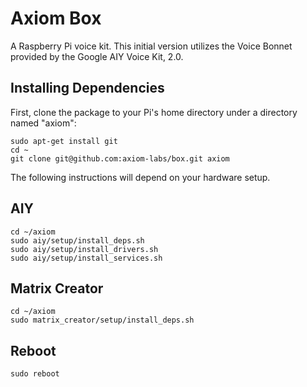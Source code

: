 # Axiom Box
A Raspberry Pi voice kit. This initial version utilizes the Voice Bonnet provided by the Google AIY Voice Kit, 2.0.

## Installing Dependencies
First, clone the package to your Pi's home directory under a directory named "axiom":

```
sudo apt-get install git
cd ~
git clone git@github.com:axiom-labs/box.git axiom
```

The following instructions will depend on your hardware setup.

## AIY
```
cd ~/axiom
sudo aiy/setup/install_deps.sh
sudo aiy/setup/install_drivers.sh
sudo aiy/setup/install_services.sh
```

## Matrix Creator
```
cd ~/axiom
sudo matrix_creator/setup/install_deps.sh
```

## Reboot
```
sudo reboot
```
